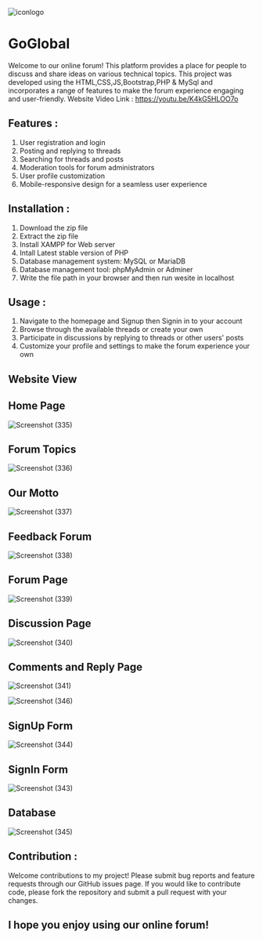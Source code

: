 ![iconlogo](https://user-images.githubusercontent.com/75872164/234187770-0c5b0db8-32b2-46b6-89b0-e7100149c6a3.png)



#  GoGlobal
Welcome to our online forum! This platform provides a place for people to discuss and share ideas on various technical topics. This project was developed using the HTML,CSS,JS,Bootstrap,PHP & MySql and incorporates a range of features to make the forum experience engaging and user-friendly.
Website Video Link : https://youtu.be/K4kG5HLOO7o

## Features : 
 1. User registration and login
 2. Posting and replying to threads
 3. Searching for threads and posts
 4. Moderation tools for forum administrators
 5. User profile customization
 6. Mobile-responsive design for a seamless user experience

## Installation : 
 1. Download the zip file
 2. Extract the zip file
 3. Install XAMPP for Web server
 4. Intall Latest stable version of PHP
 5. Database management system: MySQL or MariaDB
 6. Database management tool: phpMyAdmin or Adminer
 7. Write the file path in your browser and then run wesite in localhost
 
## Usage :
 1. Navigate to the homepage and Signup then Signin in to your account
 2. Browse through the available threads or create your own
 3. Participate in discussions by replying to threads or other users' posts
 4. Customize your profile and settings to make the forum experience your own
 
## Website View
## Home Page

![Screenshot (335)](https://user-images.githubusercontent.com/75872164/234183047-3c7dbf61-d183-4097-b220-c3980fb95017.png)

## Forum Topics
 
![Screenshot (336)](https://user-images.githubusercontent.com/75872164/234183484-bfec29d5-c8c9-45ac-98bf-334bd553b71a.png)

## Our Motto

![Screenshot (337)](https://user-images.githubusercontent.com/75872164/234183847-f9ca84b0-14c2-443f-bf62-06a7cd5e2181.png)

## Feedback Forum

![Screenshot (338)](https://user-images.githubusercontent.com/75872164/234183924-7362d1c4-5b53-44f9-b0c5-428127cb995c.png)

## Forum Page

![Screenshot (339)](https://user-images.githubusercontent.com/75872164/234185712-57870660-6972-4cc9-98b0-c64dba5e8aff.png)

## Discussion Page

![Screenshot (340)](https://user-images.githubusercontent.com/75872164/234185798-069890a3-3a20-463b-99c1-76dee6adb8aa.png)

## Comments and Reply Page

![Screenshot (341)](https://user-images.githubusercontent.com/75872164/234185849-453eeecf-491b-40fe-89a6-4d886b8936cd.png)

![Screenshot (346)](https://user-images.githubusercontent.com/75872164/234186380-48d79286-f960-4078-9542-a56b3653f8a6.png)

## SignUp Form 

![Screenshot (344)](https://user-images.githubusercontent.com/75872164/234185989-7d407e34-aef9-457a-90ad-bb305b207624.png)

## SignIn Form 

![Screenshot (343)](https://user-images.githubusercontent.com/75872164/234186025-6c53cfd2-32a7-4f8a-93ad-798645c8b245.png)

## Database 

![Screenshot (345)](https://user-images.githubusercontent.com/75872164/234186052-1578f6cb-03d0-4d38-b3d5-81443c73f4ca.png)



## Contribution :
Welcome contributions to my project! Please submit bug reports and feature requests through our GitHub issues page. If you would like to contribute code, please fork the repository and submit a pull request with your changes.

## I hope you enjoy using our online forum!
